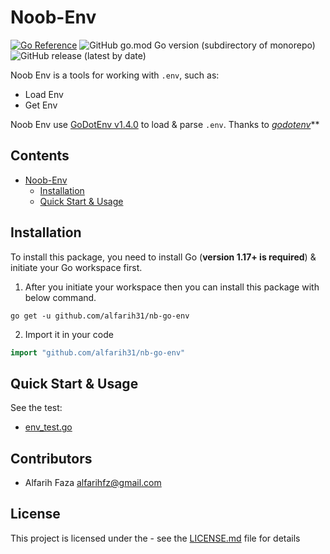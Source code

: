# Noob-Env

[![Go Reference](https://pkg.go.dev/badge/github.com/alfarih31/nb-go-env.svg)](https://pkg.go.dev/github.com/alfarih31/nb-go-env)
![GitHub go.mod Go version (subdirectory of monorepo)](https://img.shields.io/github/go-mod/go-version/alfarih31/nb-go-env?style=flat-square)
![GitHub release (latest by date)](https://img.shields.io/github/v/release/alfarih31/nb-go-env?style=flat-square)

Noob Env is a tools for working with `.env`, such as:
- Load Env
- Get Env

Noob Env use [GoDotEnv v1.4.0](github.com/joho/godotenv) to load & parse `.env`. Thanks to [*godotenv*](github.com/joho/godotenv)**

## Contents

- [Noob-Env](#Noob-Env)
  - [Installation](#Installation)
  - [Quick Start & Usage](#Quick)

## Installation

To install this package, you need to install Go (**version 1.17+ is required**) & initiate your Go workspace first.

1. After you initiate your workspace then you can install this package with below command.

```shell
go get -u github.com/alfarih31/nb-go-env
```

2. Import it in your code

```go
import "github.com/alfarih31/nb-go-env"
```

## Quick Start & Usage

See the test:
- [env_test.go](env_test.go)

## Contributors ##

- Alfarih Faza <alfarihfz@gmail.com>

## License

This project is licensed under the - see the [LICENSE.md](LICENSE.md) file for details